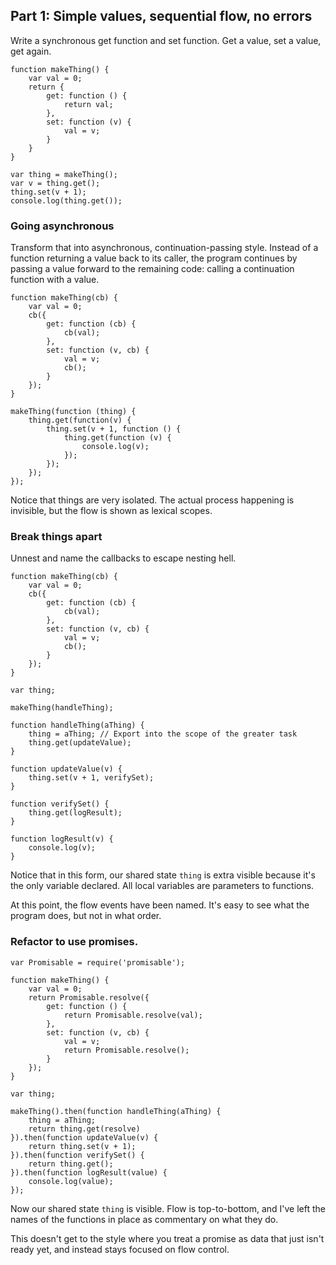 ## Part 1: Simple values, sequential flow, no errors

Write a synchronous get function and set function. Get a value, set a value, get again.

```
function makeThing() {
	var val = 0;
	return {
		get: function () {
			return val;
		},
		set: function (v) {
			val = v;
		}
	}
}

var thing = makeThing();
var v = thing.get();
thing.set(v + 1);
console.log(thing.get());
```

### Going asynchronous

Transform that into asynchronous, continuation-passing style. Instead of a function returning a value back to its caller, the program continues by passing a value forward to the remaining code: calling a continuation function with a value.

```
function makeThing(cb) {
	var val = 0;
	cb({
		get: function (cb) {
			cb(val);
		},
		set: function (v, cb) {
			val = v;
			cb();
		}
	});
}

makeThing(function (thing) {
	thing.get(function(v) {
		thing.set(v + 1, function () {
			thing.get(function (v) {
				console.log(v);
			});
		});
	});
});
```
Notice that things are very isolated. The actual process happening is invisible, but the flow is shown as lexical scopes.

### Break things apart

Unnest and name the callbacks to escape nesting hell.

```
function makeThing(cb) {
	var val = 0;
	cb({
		get: function (cb) {
			cb(val);
		},
		set: function (v, cb) {
			val = v;
			cb();
		}
	});
}

var thing;

makeThing(handleThing);

function handleThing(aThing) {
	thing = aThing; // Export into the scope of the greater task
	thing.get(updateValue);
}

function updateValue(v) {
	thing.set(v + 1, verifySet);
}
	
function verifySet() {
	thing.get(logResult);
}

function logResult(v) {
	console.log(v);
}
```

Notice that in this form, our shared state `thing` is extra visible because it's the only variable declared. All local variables are parameters to functions.

At this point, the flow events have been named. It's easy to see what the program does, but not in what order.

### Refactor to use promises.

```
var Promisable = require('promisable');

function makeThing() {
	var val = 0;
	return Promisable.resolve({
		get: function () {
			return Promisable.resolve(val);
		},
		set: function (v, cb) {
			val = v;
			return Promisable.resolve();
		}
	});
}

var thing;

makeThing().then(function handleThing(aThing) {
	thing = aThing;
	return thing.get(resolve)
}).then(function updateValue(v) {
	return thing.set(v + 1);
}).then(function verifySet() {
	return thing.get();
}).then(function logResult(value) {
	console.log(value);
});
```

Now our shared state `thing` is visible. Flow is top-to-bottom, and I've left the names of the functions in place  as commentary on what they do.

This doesn't get to the style where you treat a promise as data that just isn't ready yet, and instead stays focused on flow control.